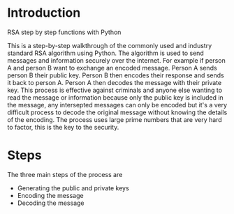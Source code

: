 # Introduction
RSA step by step functions with Python

This is a step-by-step walkthrough of the commonly used and industry standard RSA algorithm using Python. The algorithm is used to send messages and information securely over the internet. For example if person A and person B want to exchange an encoded message. Person A sends person B their public key. Person B then encodes their response and sends it back to person A. Person A then decodes the message with their private key. This process is effective against criminals and anyone else wanting to read the message or information because only the public key is included in the message, any intersepted messages can only be encoded but it's a very difficult process to decode the original message without knowing the details of the encoding. The process uses large prime numbers that are very hard to factor, this is the key to the security.

# Steps
The three main steps of the process are 

- Generating the public and private keys
- Encoding the message
- Decoding the message
